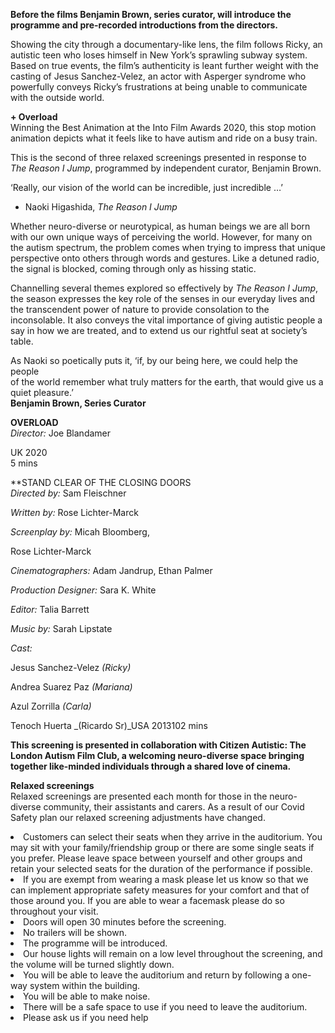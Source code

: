 
**Before the films Benjamin Brown, series curator, will introduce the programme and pre-recorded introductions from the directors.**<br>

Showing the city through a documentary-like lens, the film follows Ricky, an autistic teen who loses himself in New York’s sprawling subway system. Based on true events, the film’s authenticity is leant further weight with the casting of Jesus Sanchez-Velez, an actor with Asperger syndrome who powerfully conveys Ricky’s frustrations at being unable to communicate with the outside world.

**+ Overload**<br>
Winning the Best Animation at the Into Film Awards 2020, this stop motion animation depicts what it feels like to have autism and ride on a busy train.

This is the second of three relaxed screenings presented in response to  
_The Reason I Jump_, programmed by independent curator, Benjamin Brown.

‘Really, our vision of the world can be incredible, just incredible …’  
- Naoki Higashida, _The Reason I Jump_

Whether neuro-diverse or neurotypical, as human beings we are all born with our own unique ways of perceiving the world. However, for many on the autism spectrum, the problem comes when trying to impress that unique perspective onto others through words and gestures. Like a detuned radio, the signal is blocked, coming through only as hissing static.

Channelling several themes explored so effectively by _The Reason I Jump_, the season expresses the key role of the senses in our everyday lives and the transcendent power of nature to provide consolation to the inconsolable. It also conveys the vital importance of giving autistic people a say in how we are treated, and to extend us our rightful seat at society’s table.

As Naoki so poetically puts it, ‘if, by our being here, we could help the people  
of the world remember what truly matters for the earth, that would give us a  quiet pleasure.’<br>
**Benjamin Brown, Series Curator**<br>


**OVERLOAD**<br>
_Director:_ Joe Blandamer

UK 2020<br>
5 mins<br>

**STAND CLEAR OF THE CLOSING DOORS  
_Directed by:_ Sam Fleischner

_Written by:_ Rose Lichter-Marck

_Screenplay by:_ Micah Bloomberg,

Rose Lichter-Marck

_Cinematographers:_ Adam Jandrup, Ethan Palmer

_Production Designer:_ Sara K. White

_Editor:_ Talia Barrett

_Music by:_ Sarah Lipstate

_Cast:_

Jesus Sanchez-Velez _(Ricky)_

Andrea Suarez Paz _(Mariana)_

Azul Zorrilla _(Carla)_

Tenoch Huerta _(Ricardo Sr)_USA 2013102 mins

**This screening is presented in collaboration with Citizen Autistic: The London Autism Film Club, a welcoming neuro-diverse space bringing together like-minded individuals through a shared love of cinema.**

**Relaxed screenings**<br>
Relaxed screenings are presented each month for those in the neuro-diverse community, their assistants and carers. As a result of our Covid Safety plan our relaxed screening adjustments have changed.

<li>Customers can select their seats when they arrive in the auditorium. You may sit with your family/friendship group or there are some single seats if you prefer. Please leave space between yourself and other groups and retain your selected seats for the duration of the performance if possible.

<li>If you are exempt from wearing a mask please let us know so that we can implement appropriate safety measures for your comfort and that of those around you. If you are able to wear a facemask please do so throughout your visit.

<li>Doors will open 30 minutes before the screening.

<li>No trailers will be shown.

<li>The programme will be introduced.

<li>Our house lights will remain on a low level throughout the screening, and the volume will be turned slightly down.

<li>You will be able to leave the auditorium and return by following a one-way system within the building.

<li>You will be able to make noise.

<li>There will be a safe space to use if you need to leave the auditorium.

<li>Please ask us if you need help
<!--stackedit_data:
eyJoaXN0b3J5IjpbLTcxNjEyMzQ2OSwtMTI2MTcyMzU2MiwxOT
QxNjk4OTY1LDczMDk5ODExNl19
-->